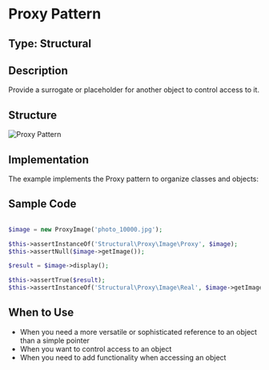 # Proxy Pattern

## Type: Structural

## Description
Provide a surrogate or placeholder for another object to control access to it.

## Structure
![Proxy Pattern](https://github.com/olegre/DesignPatterns/blob/master/~images/Proxy.png)

## Implementation
The example implements the Proxy pattern to organize classes and objects:

## Sample Code

```php

$image = new ProxyImage('photo_10000.jpg');

$this->assertInstanceOf('Structural\Proxy\Image\Proxy', $image);
$this->assertNull($image->getImage());

$result = $image->display();

$this->assertTrue($result);
$this->assertInstanceOf('Structural\Proxy\Image\Real', $image->getImage());
```

## When to Use
- When you need a more versatile or sophisticated reference to an object than a simple pointer
- When you want to control access to an object
- When you need to add functionality when accessing an object
